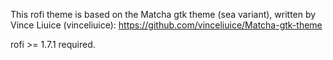 This rofi theme is based on the Matcha gtk theme (sea variant), written by Vince Liuice (vinceliuice):
https://github.com/vinceliuice/Matcha-gtk-theme

rofi >= 1.7.1 required.
